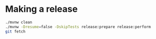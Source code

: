 # Making a release
```bash
./mvnw clean
./mvnw -Dresume=false -DskipTests release:prepare release:perform
git fetch
```

